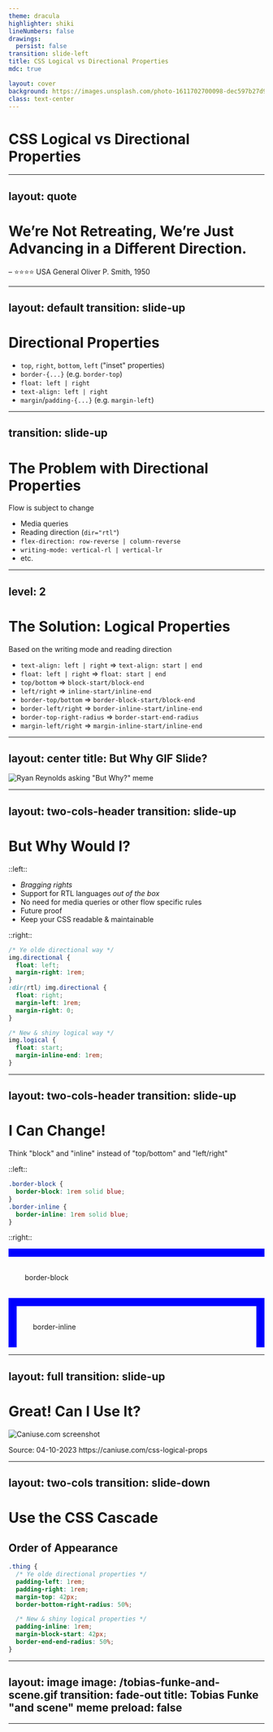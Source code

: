 ```yaml
---
theme: dracula
highlighter: shiki
lineNumbers: false
drawings:
  persist: false
transition: slide-left
title: CSS Logical vs Directional Properties
mdc: true

layout: cover
background: https://images.unsplash.com/photo-1611702700098-dec597b27d9d?crop=entropy&cs=tinysrgb&fit=crop&fm=jpg&h=1080&ixid=MnwxfDB8MXxyYW5kb218MHw5NDczNDU2Nnx8fHx8fHwxNjk2NDI0OTY1&ixlib=rb-4.0.3&q=80&utm_campaign=api-credit&utm_medium=referral&utm_source=unsplash_source&w=1920
class: text-center
---
```


# CSS Logical vs Directional Properties

---
layout: quote
---

# We’re Not Retreating, We’re Just Advancing in a Different Direction.

– ⭐️⭐️⭐️⭐️ USA General Oliver P. Smith, 1950

<!--
Korean War
-->

---
layout: default
transition: slide-up
---

# Directional Properties

- `top`, `right`, `bottom`, `left` ("inset" properties)
- `border-{...}` (e.g. `border-top`)
- `float: left | right`
- `text-align: left | right`
- `margin`/`padding-{...}` (e.g. `margin-left`)

---
transition: slide-up
---

# The Problem with Directional Properties

Flow is subject to change

- Media queries
- Reading direction (`dir="rtl"`)
- `flex-direction: row-reverse | column-reverse`
- `writing-mode: vertical-rl | vertical-lr`
- etc.

---
level: 2
---

# The Solution: Logical Properties

Based on the writing mode and reading direction

- `text-align: left | right` ⇒ `text-align: start | end`
- `float: left | right` ⇒ `float: start | end`
- `top/bottom` ⇒ `block-start/block-end`
- `left/right` ⇒ `inline-start/inline-end`
- `border-top/bottom` ⇒ `border-block-start/block-end`
- `border-left/right` ⇒ `border-inline-start/inline-end`
- `border-top-right-radius` ⇒ `border-start-end-radius`
- `margin-left/right` ⇒ `margin-inline-start/inline-end`

---
layout: center
title: But Why GIF Slide?
---

![Ryan Reynolds asking "But Why?" meme](/but-why.gif)

---
layout: two-cols-header
transition: slide-up
---

# But Why Would I?

::left::
- _Bragging rights_
- Support for RTL languages _out of the box_
- No need for media queries or other flow specific rules
- Future proof
- Keep your CSS readable & maintainable

::right::
```css {all|1-5|6-10|4,9|1-10|12-16|all} {lines:true}
/* Ye olde directional way */
img.directional {
  float: left;
  margin-right: 1rem;
}
:dir(rtl) img.directional {
  float: right;
  margin-left: 1rem;
  margin-right: 0;
}

/* New & shiny logical way */
img.logical {
  float: start;
  margin-inline-end: 1rem;
}
```

<!--
**BE AWARE** So far only Firefox and Safari support the :dir() pseudo-class
-->


---
layout: two-cols-header
transition: slide-up
---

# I Can Change!
<style>
.box {
  box-sizing: border-box;
  display: flex;
  flex-wrap: wrap;
  align-content: center;
  padding: 2rem;
  background-color: var(--foreground);
  color: var(--background);

  &.box--block {
    border-block: 1rem solid blue;
  }

  &.box--inline {
    border-inline: 1rem solid blue;
  }
}
</style>

Think "block" and "inline" instead of "top/bottom" and "left/right"

::left::
```css
.border-block {
  border-block: 1rem solid blue;
}
.border-inline {
  border-inline: 1rem solid blue;
}
```

::right::

<div class="flex gap-16 items-center justify-evenly">
  <div class="box box--block">border-block</div>
  <div class="box box--inline">border-inline</div>
</div>

<!--
You already know this from the`display`propert
-->

---
layout: full
transition: slide-up
---

# Great! Can I Use It?

<img src="/caniuse.png" alt="Caniuse.com screenshot" class="w-3/4">

<p class="text-right text-sm">Source: 04-10-2023 https://caniuse.com/css-logical-props</p>

<!-- Well, right now -->

---
layout: two-cols
transition: slide-down
---

# Use the CSS Cascade
## Order of Appearance

```css {all|2-6|8-11|all}
.thing {
  /* Ye olde directional properties */
  padding-left: 1rem;
  padding-right: 1rem;
  margin-top: 42px;
  border-bottom-right-radius: 50%;

  /* New & shiny logical properties */
  padding-inline: 1rem;
  margin-block-start: 42px;
  border-end-end-radius: 50%;
}
```

---
layout: image
image: /tobias-funke-and-scene.gif
transition: fade-out
title: Tobias Funke "and scene" meme
preload: false
---

---
